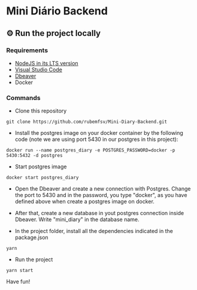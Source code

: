 # Mini Diário Backend

## :gear: Run the project locally

### Requirements
- [NodeJS in its LTS version](https://nodejs.org/en/download/)
- [Visual Studio Code](https://code.visualstudio.com/download)
- [Dbeaver](https://dbeaver.io/download/)
- Docker

### Commands

- Clone this repository

```
git clone https://github.com/rubemfsv/Mini-Diary-Backend.git
```

- Install the postgres image on your docker container by the following code (note we are using port 5430 in our postgres in this project):
```
docker run --name postgres_diary -e POSTGRES_PASSWORD=docker -p 5430:5432 -d postgres
```

- Start postgres image
```
docker start postgres_diary
```

- Open the Dbeaver and create a new connection with Postgres. Change the port to 5430 and in the password, you type "docker", as you have defined above when create a postgres image on docker.

- After that, create a new database in yout postgres connection inside Dbeaver. Write "mini_diary" in the database name. 

- In the project folder, install all the dependencies indicated in the package.json
```
yarn 
```

- Run the project
```
yarn start
```

Have fun!
